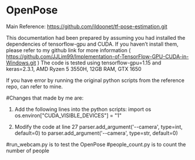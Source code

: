 # OpenPose

Main Reference: https://github.com/ildoonet/tf-pose-estimation.git

This documentation had been prepared by assuming you had installed the dependencies of tensorflow-gpu and CUDA. If you haven’t install them, please refer to my github link for more information ( https://github.com/JJLim99/Implementation-of-TensorFlow-GPU-CUDA-in-Windows.git )
The code is tested using tensorflow-gpu=1.15 and keras=2.3.1, AMD Ryzen 5 3550H, 12GB RAM, GTX 1650

If you have error by running the original python scripts from the reference repo, can refer to mine.

#Changes that made by me are:

1. Add the following lines into the python scripts:
import os
os.environ["CUDA_VISIBLE_DEVICES"] = "1"

2. Modify the code at line 27 
parser.add_argument('--camera', type=int, default=0) to parser.add_argument('--camera', type=str, default=0)

#run_webcam.py is to test the OpenPose
#people_count.py is to count the number of people
